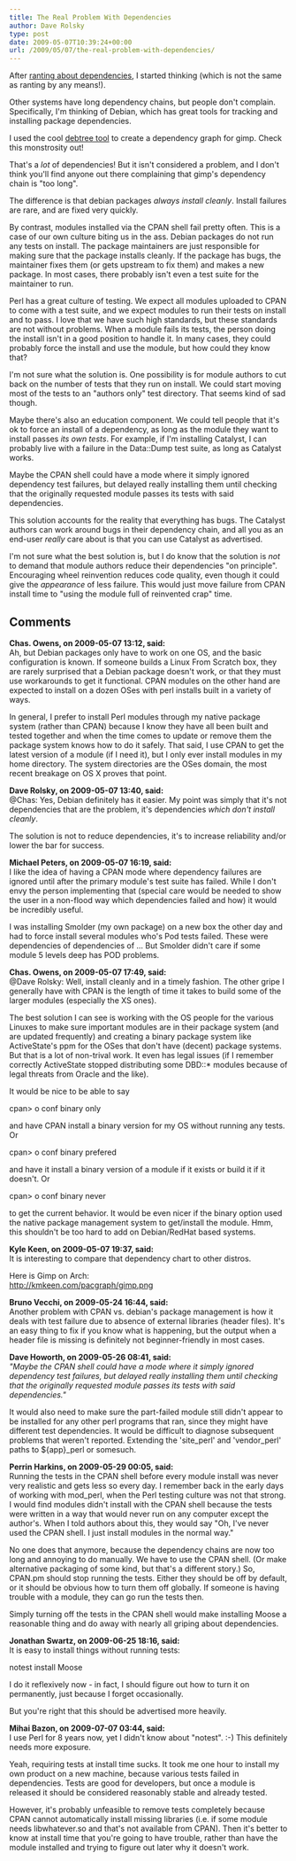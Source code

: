 ```yaml
---
title: The Real Problem With Dependencies
author: Dave Rolsky
type: post
date: 2009-05-07T10:39:24+00:00
url: /2009/05/07/the-real-problem-with-dependencies/
---
```

After [ranting about dependencies][1], I started thinking (which is not the same as ranting by any means!).

Other systems have long dependency chains, but people don't complain. Specifically, I'm thinking of Debian, which has great tools for tracking and installing package dependencies.

I used the cool [debtree tool][2] to create a dependency graph for gimp. Check this monstrosity out!

That's a _lot_ of dependencies! But it isn't considered a problem, and I don't think you'll find anyone out there complaining that gimp's dependency chain is "too long".

The difference is that debian packages _always install cleanly_. Install failures are rare, and are fixed very quickly.

By contrast, modules installed via the CPAN shell fail pretty often. This is a case of our own culture biting us in the ass. Debian packages do not run any tests on install. The package maintainers are just responsible for making sure that the package installs cleanly. If the package has bugs, the maintainer fixes them (or gets upstream to fix them) and makes a new package. In most cases, there probably isn't even a test suite for the maintainer to run.

Perl has a great culture of testing. We expect all modules uploaded to CPAN to come with a test suite, and we expect modules to run their tests on install and to pass. I love that we have such high standards, but these standards are not without problems. When a module fails its tests, the person doing the install isn't in a good position to handle it. In many cases, they could probably force the install and use the module, but how could they know that?

I'm not sure what the solution is. One possibility is for module authors to cut back on the number of tests that they run on install. We could start moving most of the tests to an "authors only" test directory. That seems kind of sad though.

Maybe there's also an education component. We could tell people that it's ok to force an install of a dependency, as long as the module they want to install passes _its own tests_. For example, if I'm installing Catalyst, I can probably live with a failure in the Data::Dump test suite, as long as Catalyst works.

Maybe the CPAN shell could have a mode where it simply ignored dependency test failures, but delayed really installing them until checking that the originally requested module passes its tests with said dependencies.

This solution accounts for the reality that everything has bugs. The Catalyst authors can work around bugs in their dependency chain, and all you as an end-user _really_ care about is that you can use Catalyst as advertised.

I'm not sure what the best solution is, but I do know that the solution is _not_ to demand that module authors reduce their dependencies "on principle". Encouraging wheel reinvention reduces code quality, even though it could give the _appearance_ of less failure. This would just move failure from CPAN install time to "using the module full of reinvented crap" time.

 [1]: /2009/05/02/dependencies-rule/
 [2]: http://alioth.debian.org/~fjp/debtree/

## Comments

**Chas. Owens, on 2009-05-07 13:12, said:**  
Ah, but Debian packages only have to work on one OS, and the basic configuration is known. If someone builds a Linux From Scratch box, they are rarely surprised that a Debian package doesn't work, or that they must use workarounds to get it functional. CPAN modules on the other hand are expected to install on a dozen OSes with perl installs built in a variety of ways.

In general, I prefer to install Perl modules through my native package system (rather than CPAN) because I know they have all been built and tested together and when the time comes to update or remove them the package system knows how to do it safely. That said, I use CPAN to get the latest version of a module (if I need it), but I only ever install modules in my home directory. The system directories are the OSes domain, the most recent breakage on OS X proves that point.

**Dave Rolsky, on 2009-05-07 13:40, said:**  
@Chas: Yes, Debian definitely has it easier. My point was simply that it's not dependencies that are the problem, it's dependencies _which don't install cleanly_.

The solution is not to reduce dependencies, it's to increase reliability and/or lower the bar for success.

**Michael Peters, on 2009-05-07 16:19, said:**  
I like the idea of having a CPAN mode where dependency failures are ignored until after the primary module's test suite has failed. While I don't envy the person implementing that (special care would be needed to show the user in a non-flood way which dependencies failed and how) it would be incredibly useful.

I was installing Smolder (my own package) on a new box the other day and had to force install several modules who's Pod tests failed. These were dependencies of dependencies of ... But Smolder didn't care if some module 5 levels deep has POD problems.

**Chas. Owens, on 2009-05-07 17:49, said:**  
@Dave Rolsky: Well, install cleanly and in a timely fashion. The other gripe I generally have with CPAN is the length of time it takes to build some of the larger modules (especially the XS ones).

The best solution I can see is working with the OS people for the various Linuxes to make sure important modules are in their package system (and are updated frequently) and creating a binary package system like ActiveState's ppm for the OSes that don't have (decent) package systems. But that is a lot of non-trival work. It even has legal issues (if I remember correctly ActiveState stopped distributing some DBD::* modules because of legal threats from Oracle and the like).

It would be nice to be able to say

cpan> o conf binary only

and have CPAN install a binary version for my OS without running any tests. Or

cpan> o conf binary prefered

and have it install a binary version of a module if it exists or build it if it doesn't. Or

cpan> o conf binary never

to get the current behavior. It would be even nicer if the binary option used the native package management system to get/install the module. Hmm, this shouldn't be too hard to add on Debian/RedHat based systems.

**Kyle Keen, on 2009-05-07 19:37, said:**  
It is interesting to compare that dependency chart to other distros.

Here is Gimp on Arch:  
<a href="http://kmkeen.com/pacgraph/gimp.png" rel="nofollow ugc">http://kmkeen.com/pacgraph/gimp.png</a>

**Bruno Vecchi, on 2009-05-24 16:44, said:**  
Another problem with CPAN vs. debian's package management is how it deals with test failure due to absence of external libraries (header files). It's an easy thing to fix if you know what is happening, but the output when a header file is missing is definitely not beginner-friendly in most cases.

**Dave Howorth, on 2009-05-26 08:41, said:**  
_"Maybe the CPAN shell could have a mode where it simply ignored dependency test failures, but delayed really installing them until checking that the originally requested module passes its tests with said dependencies."_

It would also need to make sure the part-failed module still didn't appear to be installed for any other perl programs that ran, since they might have different test dependencies. It would be difficult to diagnose subsequent problems that weren't reported. Extending the 'site\_perl' and 'vendor\_perl' paths to ${app}_perl or somesuch.

**Perrin Harkins, on 2009-05-29 00:05, said:**  
Running the tests in the CPAN shell before every module install was never very realistic and gets less so every day. I remember back in the early days of working with mod_perl, when the Perl testing culture was not that strong. I would find modules didn't install with the CPAN shell because the tests were written in a way that would never run on any computer except the author's. When I told authors about this, they would say "Oh, I've never used the CPAN shell. I just install modules in the normal way."

No one does that anymore, because the dependency chains are now too long and annoying to do manually. We have to use the CPAN shell. (Or make alternative packaging of some kind, but that's a different story.) So, CPAN.pm should stop running the tests. Either they should be off by default, or it should be obvious how to turn them off globally. If someone is having trouble with a module, they can go run the tests then.

Simply turning off the tests in the CPAN shell would make installing Moose a reasonable thing and do away with nearly all griping about dependencies.

**Jonathan Swartz, on 2009-06-25 18:16, said:**  
It is easy to install things without running tests:

notest install Moose

I do it reflexively now - in fact, I should figure out how to turn it on permanently, just because I forget occasionally.

But you're right that this should be advertised more heavily.

**Mihai Bazon, on 2009-07-07 03:44, said:**  
I use Perl for 8 years now, yet I didn't know about "notest". :-) This definitely needs more exposure.

Yeah, requiring tests at install time sucks. It took me one hour to install my own product on a new machine, because various tests failed in dependencies. Tests are good for developers, but once a module is released it should be considered reasonably stable and already tested.

However, it's probably unfeasible to remove tests completely because CPAN cannot automatically install missing libraries (i.e. if some module needs libwhatever.so and that's not available from CPAN). Then it's better to know at install time that you're going to have trouble, rather than have the module installed and trying to figure out later why it doesn't work.